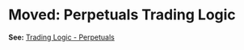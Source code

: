 # Moved: Perpetuals Trading Logic

**See:** [Trading Logic - Perpetuals](reference/trading_logic_perps.md)

